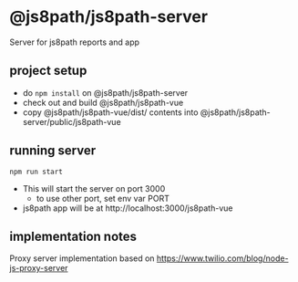 # @js8path/js8path-server
Server for js8path reports and app

## project setup

 - do ```npm install``` on @js8path/js8path-server
 - check out and build @js8path/js8path-vue 
 - copy @js8path/js8path-vue/dist/ contents into @js8path/js8path-server/public/js8path-vue

## running server
```
npm run start
```

 - This will start the server on port 3000
   - to use other port, set env var PORT
 - js8path app will be at http://localhost:3000/js8path-vue

## implementation notes

Proxy server implementation based on https://www.twilio.com/blog/node-js-proxy-server



